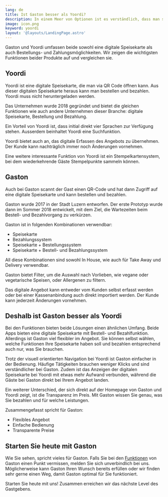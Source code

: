 ```yaml
---
lang: de
title: Ist Gaston besser als Yoordi?
description: In einem Meer von Optionen ist es verständlich, dass man sich fragt, welches Produkt denn nun das geeignete ist. Wenn Sie gerade dabei sind, eine digitale Speisekarte zu implementieren, wird dieser Überblick über Gaston und Yoordi sicher helfen. 
image: icon.png
keyword: yoordi
layout: '@layouts/LandingPage.astro'
---
```


Gaston und Yoordi umfassen beide sowohl eine digitale Speisekarte als auch Bestellungs- und Zahlungsmöglichkeiten. Wir zeigen die wichtigsten Funktionen beider Produkte auf und vergleichen sie.

## Yoordi

Yoordi ist eine digitale Speisekarte, die man via QR Code öffnen kann. Aus dieser digitalen Speisekarte heraus kann man bestellen und bezahlen. Yoordi muss nicht heruntergeladen werden.

Das Unternehmen wurde 2018 gegründet und bietet die gleichen Funktionen wie auch andere Unternehmen dieser Branche: digitale Speisekarte, Bestellung und Bezahlung.

Ein Vorteil von Yoordi ist, dass initial direkt vier Sprachen zur Verfügung stehen. Ausserdem beinhaltet Yoordi eine Suchfunktion.

Yoordi bietet auch an, das digitale Erfassen des Angebots zu übernehmen. Der Kunde kann nachträglich immer noch Änderungen vornehmen.

Eine weitere interessante Funktion von Yoordi ist ein Stempelkartensystem, bei dem wiederkehrende Gäste Stempelpunkte sammeln können.

## Gaston

Auch bei Gaston scannt der Gast einen QR-Code und hat dann Zugriff auf eine digitale Speisekarte und kann bestellen und bezahlen.

Gaston wurde 2017 in der Stadt Luzern entworfen. Der erste Prototyp wurde dann im Sommer 2018 entwickelt, mit dem Ziel, die Wartezeiten beim Bestell- und Bezahlvorgang zu verkürzen.

Gaston ist in folgenden Kombinationen verwendbar:

- Speisekarte
- Bezahlungssystem
- Speisekarte + Bestellungssystem
- Speisekarte + Bestell- und Bezahlungssystem

All diese Kombinationen sind sowohl In House, wie auch für Take Away und Delivery verwendbar.

Gaston bietet Filter, um die Auswahl nach Vorlieben, wie vegane oder vegetarische Speisen, oder Allergenen zu filtern.

Das digitale Angebot kann entweder vom Kunden selbst erfasst werden oder bei einer Kassenanbindung auch direkt importiert werden. Der Kunde kann jederzeit Änderungen vornehmen.

## Deshalb ist Gaston besser als Yoordi

Bei den Funktionen bieten beide Lösungen einen ähnlichen Umfang. Beide Apps bieten eine digitale Speisekarte mit Bestell- und Bezahlfunktion. Allerdings ist Gaston viel flexibler im Angebot. Sie können selbst wählen, welche Funktionen Ihre Speisekarte haben soll und bezahlen entsprechend auch nur, was Sie brauchen.

Trotz der visuell orientierten Navigation bei Yoordi ist Gaston einfacher in der Bedienung. Häufige Tätigkeiten brauchen weniger Klicks und sind verständlicher bei Gaston. Zudem ist das Anzeigen der digitalen Speisekarte bei Yoordi mit etwas mehr Aufwand verbunden, während die Gäste bei Gaston direkt bei Ihrem Angebot landen.

Ein weiterer Unterschied, der sich direkt auf der Homepage von Gaston und Yoordi zeigt, ist die Transparenz im Preis. Mit Gaston wissen Sie genau, was Sie bezahlen und für welche Leistungen.

Zusammengefasst spricht für Gaston:

- Flexibles Angebot
- Einfache Bedienung
- Transparente Preise

## Starten Sie heute mit Gaston

Wie Sie sehen, spricht vieles für Gaston. Falls Sie bei den [Funktionen](./funktionsumfang/) von Gaston einen Punkt vermissen, melden Sie sich unverbindlich bei uns. Möglicherweise kann Gaston Ihren Wunsch bereits erfüllen oder wir finden sehr gerne einen Weg, damit Gaston optimal für Sie funktioniert.

Starten Sie heute mit uns! Zusammen erreichen wir das nächste Level des Gastgebens.
